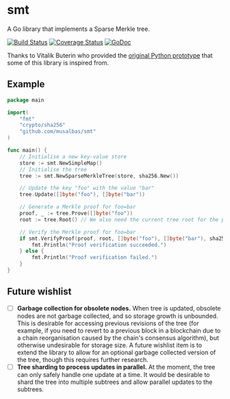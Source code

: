 # smt

A Go library that implements a Sparse Merkle tree.

[![Build Status](https://travis-ci.org/musalbas/smt.svg?branch=master)](https://travis-ci.org/musalbas/smt)
[![Coverage Status](https://coveralls.io/repos/github/musalbas/smt/badge.svg?branch=master)](https://coveralls.io/github/musalbas/smt?branch=master)
[![GoDoc](https://godoc.org/github.com/musalbas/smt?status.svg)](https://godoc.org/github.com/musalbas/smt)

Thanks to Vitalik Buterin who provided the [original Python prototype](https://ethresear.ch/t/data-availability-proof-friendly-state-tree-transitions/1453/6) that some of this library is inspired from.

## Example

```go
package main

import(
    "fmt"
    "crypto/sha256"
    "github.com/musalbas/smt"
)

func main() {
    // Initialise a new key-value store
    store := smt.NewSimpleMap()
    // Initialise the tree
    tree := smt.NewSparseMerkleTree(store, sha256.New())

    // Update the key "foo" with the value "bar"
    tree.Update([]byte("foo"), []byte("bar"))

    // Generate a Merkle proof for foo=bar
    proof, _ := tree.Prove([]byte("foo"))
    root := tree.Root() // We also need the current tree root for the proof

    // Verify the Merkle proof for foo=bar
    if smt.VerifyProof(proof, root, []byte("foo"), []byte("bar"), sha256.New()) {
        fmt.Println("Proof verification succeeded.")
    } else {
        fmt.Println("Proof verification failed.")
    }
}
```

## Future wishlist

- [ ] **Garbage collection for obsolete nodes.** When tree is updated, obsolete nodes are not garbage collected, and so storage growth is unbounded. This is desirable for accessing previous revisions of the tree (for example, if you need to revert to a previous block in a blockchain due to a chain reorganisation caused by the chain's consensus algorithm), but otherwise undesirable for storage size. A future wishlist item is to extend the library to allow for an optional garbage collected version of the tree, though this requires further research.
- [ ] **Tree sharding to process updates in parallel.** At the moment, the tree can only safely handle one update at a time. It would be desirable to shard the tree into multiple subtrees and allow parallel updates to the subtrees.
